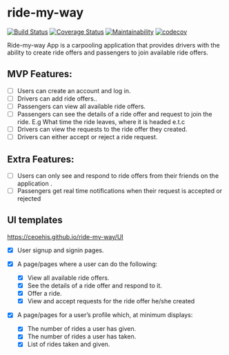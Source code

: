 # ride-my-way

[![Build Status](https://travis-ci.org/CEOehis/ride-my-way.svg?branch=develop)](https://travis-ci.org/CEOehis/ride-my-way)
[![Coverage Status](https://coveralls.io/repos/github/CEOehis/ride-my-way/badge.svg?branch=develop)](https://coveralls.io/github/CEOehis/ride-my-way?branch=develop)
[![Maintainability](https://api.codeclimate.com/v1/badges/12f9a9932f3944857e2c/maintainability)](https://codeclimate.com/github/CEOehis/ride-my-way/maintainability)
[![codecov](https://codecov.io/gh/CEOehis/ride-my-way/branch/develop/graph/badge.svg)](https://codecov.io/gh/CEOehis/ride-my-way)

Ride-my-way App is a carpooling application that provides drivers with the ability to create ride offers
and passengers to join available ride offers.

## MVP Features:

* [ ] Users can create an account and log in.
* [ ] Drivers can add ride offers..
* [ ] Passengers can view all available ride offers.
* [ ] Passengers can see the details of a ride offer and request to join the ride. E.g What time
the ride leaves, where it is headed e.t.c
* [ ] Drivers can view the requests to the ride offer they created.
* [ ] Drivers can either accept or reject a ride request.

## Extra Features:

* [ ] Users can only see and respond to ride offers from their friends on the application .
* [ ] Passengers get real time notifications when their request is accepted or rejected

## UI templates

https://ceoehis.github.io/ride-my-way/UI

* [x] User signup and signin pages.

* [x] A page/pages where a user can do the following:
  * [x] View all available ride offers.
  * [x] See the details of a ride offer and respond to it.
  * [x] Offer a ride.
  * [x] View and accept requests for the ride offer he/she created
* [x] A page/pages for a user’s profile which, at minimum displays:
  * [x] The number of rides a user has given.
  * [x] The number of rides a user has taken.
  * [x] List of rides taken and given.
